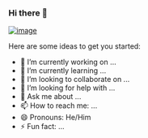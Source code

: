 ### Hi there 👋

[![image](https://user-images.githubusercontent.com/37014747/93665912-c3c9a800-fa97-11ea-9202-f14b6655aa85.png)](https://github.com/RishiGss?tab=repositories)



Here are some ideas to get you started:

- 🔭 I’m currently working on ...
- 🌱 I’m currently learning ...
- 👯 I’m looking to collaborate on ...
- 🤔 I’m looking for help with ...
- 💬 Ask me about ...
- 📫 How to reach me: ...
- 😄 Pronouns: He/Him
- ⚡ Fun fact: ...

